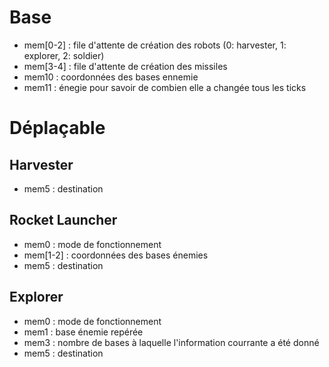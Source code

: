 # Base
* mem[0-2] : file d'attente de création des robots (0: harvester,  1: explorer,  2: soldier)
* mem[3-4] : file d'attente de création des missiles
* mem10 : coordonnées des bases ennemie
* mem11 : énegie pour savoir de combien elle a changée tous les <un nombre> ticks
# Déplaçable
## Harvester
* mem5 : destination
## Rocket Launcher
* mem0 : mode de fonctionnement
* mem[1-2] : coordonnées des bases énemies
* mem5 : destination
## Explorer
* mem0 : mode de fonctionnement
* mem1 : base énemie repérée
* mem3 : nombre de bases à laquelle l'information courrante a été donné
* mem5 : destination
